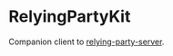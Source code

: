 # RelyingPartyKit
Companion client to [relying-party-server](https://github.com/craigaps/relying-party-server).
